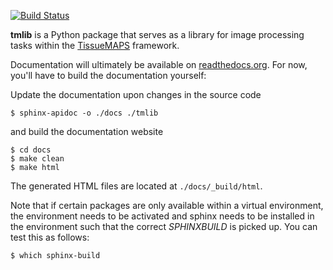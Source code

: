 
[![Build Status](http://jenkins.pelkmanslab.org/buildStatus/icon?job=tmlibrary_Master)](http://jenkins.pelkmanslab.org/job/tmlibrary_Master)


**tmlib** is a Python package that serves as a library for image processing tasks within the [TissueMAPS](https://github.com/HackerMD/TissueMAPS) framework.


Documentation will ultimately be available on [readthedocs.org](https://readthedocs.org/).
For now, you'll have to build the documentation yourself:

Update the documentation upon changes in the source code

    $ sphinx-apidoc -o ./docs ./tmlib

and build the documentation website

    $ cd docs
    $ make clean
    $ make html

The generated HTML files are located at `./docs/_build/html`.

Note that if certain packages are only available within a virtual environment, the environment needs to be activated and sphinx needs to be installed in the environment such that the correct *SPHINXBUILD* is picked up. You can test this as follows:

    $ which sphinx-build
